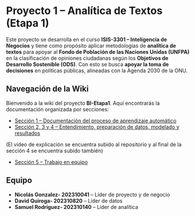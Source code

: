 # Proyecto 1 – Analítica de Textos (Etapa 1)

Este proyecto se desarrolla en el curso **ISIS-3301 – Inteligencia de Negocios** y tiene como propósito aplicar metodologías de **analítica de textos** para apoyar al **Fondo de Población de las Naciones Unidas (UNFPA)** en la clasificación de opiniones ciudadanas según los **Objetivos de Desarrollo Sostenible (ODS)**. Con esto se busca **apoyar la toma de decisiones** en políticas públicas, alineadas con la Agenda 2030 de la ONU.

## Navegación de la Wiki
Bienvenido a la wiki del proyecto **BI-Etapa1**. Aquí encontrarás la documentación organizada por secciones:

- [Sección 1 – Documentación del proceso de aprendizaje automático](https://github.com/SamuelRT123/BI-Etapa1/wiki/Secci%C3%B3n-1:-Documentaci%C3%B3n-del-proceso-de-aprendizaje-autom%C3%A1tico.)  
- [Sección 2, 3 y 4 – Entendimiento, preparación de datos, modelado y resultados](https://github.com/SamuelRT123/BI-Etapa1/wiki/Secci%C3%B3n-2.-Entendimiento-y-preparaci%C3%B3n-de-los-datos.)

(El video de explicación se encuentra subido al repositorio y al final de la sección 4 se encuentra subido también)
- [Sección 5 – Trabajo en equipo](https://github.com/SamuelRT123/BI-Etapa1/wiki/Secci%C3%B3n-5.-Trabajo-en-equipo)  

## Equipo
- **Nicolás Gonzalez- 202310041** – Líder de proyecto y de negocio  
- **David Quiroga- 202310820** – Líder de datos  
- **Samuel Rodríguez- 202310140** – Líder de analítica  
